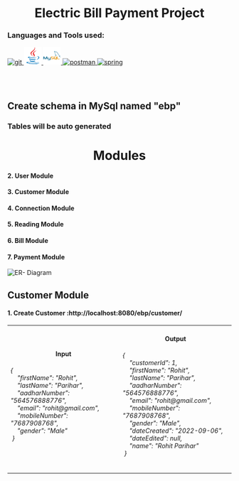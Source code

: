 <h1 align="center">Electric Bill Payment Project</h1>

<h3 align="left">Languages and Tools used:</h3>
<p align="left"> <a href="https://git-scm.com/" target="_blank" rel="noreferrer"> <img src="https://www.vectorlogo.zone/logos/git-scm/git-scm-icon.svg" alt="git" width="40" height="40"/> </a> <a href="https://www.java.com" target="_blank" rel="noreferrer"> <img src="https://raw.githubusercontent.com/devicons/devicon/master/icons/java/java-original.svg" alt="java" width="40" height="40"/> </a> <a href="https://www.mysql.com/" target="_blank" rel="noreferrer"> <img src="https://raw.githubusercontent.com/devicons/devicon/master/icons/mysql/mysql-original-wordmark.svg" alt="mysql" width="40" height="40"/> </a> <a href="https://postman.com" target="_blank" rel="noreferrer"> <img src="https://www.vectorlogo.zone/logos/getpostman/getpostman-icon.svg" alt="postman" width="40" height="40"/> </a> <a href="https://spring.io/" target="_blank" rel="noreferrer"> <img src="https://www.vectorlogo.zone/logos/springio/springio-icon.svg" alt="spring" width="40" height="40"/> </a> </p>
<br><br>
<h2>Create schema in MySql named "ebp"</h2>
<h3>Tables will be auto generated</h3>

<h1 align="center">Modules</h1>
<h4 align="left">2. User Module</h4>
<h4 align="left">3. Customer Module</h4>
<h4 align="left">4. Connection Module</h4>
<h4 align="left">5. Reading Module</h4>
<h4 align="left">6. Bill Module</h4>
<h4 align="left">7. Payment Module</h4>

![ER- Diagram](https://github.com/rohitparih/Electricity-Bill-Payment/blob/e1d3dba94fb2e78a9bd683460275906e9393cbec/Electricity%20Bill%20Payment/src/main/resources/static/EBP_ER.png)


<h2 align="left">Customer Module</h2>
<h4>1. Create Customer :http://localhost:8080/ebp/customer/</h4>
<div>
  <table>
<tr>
 <td>
   <h4 align="center">Input</h4>
<h6>{<br>
            &nbsp&nbsp&nbsp&nbsp"firstName": "Rohit",<br>
            &nbsp&nbsp&nbsp&nbsp"lastName": "Parihar",<br>
            &nbsp&nbsp&nbsp&nbsp"aadharNumber": "564576888776",<br>
            &nbsp&nbsp&nbsp&nbsp"email": "rohit@gmail.com",<br>
            &nbsp&nbsp&nbsp&nbsp"mobileNumber": "7687908768",<br>
            &nbsp&nbsp&nbsp&nbsp"gender": "Male"<br>
&nbsp}</h6>
  </td> 
  <td>
    <h4 align="center">Output</h4>
  <h6>{<br>
    &nbsp&nbsp&nbsp&nbsp"customerId": 1,<br>
    &nbsp&nbsp&nbsp&nbsp"firstName": "Rohit",<br>
    &nbsp&nbsp&nbsp&nbsp"lastName": "Parihar",<br>
    &nbsp&nbsp&nbsp&nbsp"aadharNumber": "564576888776",<br>
    &nbsp&nbsp&nbsp&nbsp"email": "rohit@gmail.com",<br>
    &nbsp&nbsp&nbsp&nbsp"mobileNumber": "7687908768",<br>
    &nbsp&nbsp&nbsp&nbsp"gender": "Male",<br>
    &nbsp&nbsp&nbsp&nbsp"dateCreated": "2022-09-06",<br>
    &nbsp&nbsp&nbsp&nbsp"dateEdited": null,<br>
    &nbsp&nbsp&nbsp&nbsp"name": "Rohit Parihar"<br>
&nbsp}</h6>
  </td>
</tr>
    </table>
</div>
